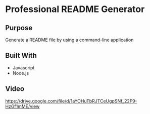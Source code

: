# Professional README Generator 

## Purpose
Generate a README file by using a command-line application

## Built With
* Javascript
* Node.js

## Video
https://drive.google.com/file/d/1aYOHuTbRJTCeUgpSNf_22F9-HzGf1mME/view



